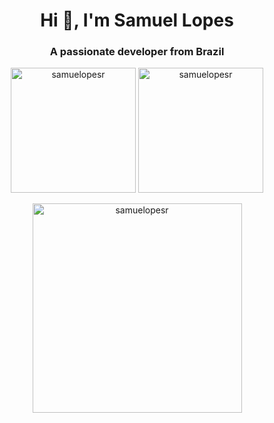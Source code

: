 <h1 align="center"> Hi 👋, I'm Samuel Lopes</h1>
<h3 align="center">A passionate developer from Brazil</h3>

<div align=center>
  <div>
    <a>
      <img height=200 src="https://github-readme-stats.vercel.app/api?username=samuelopesr&show_icons=true&theme=radical" alt="samuelopesr">
    </a>
    <a>
      <img height=200 src="https://github-readme-stats.vercel.app/api/top-langs/?username=samuelopesr&layout=compact&theme=radical" alt="samuelopesr">
    </a>
  </div>
  <div>
    <p><img height=335 align="center" src="https://github-readme-streak-stats.herokuapp.com/?user=samuelopesr&theme=radical" alt="samuelopesr" /></p>
  </div>
</div>
